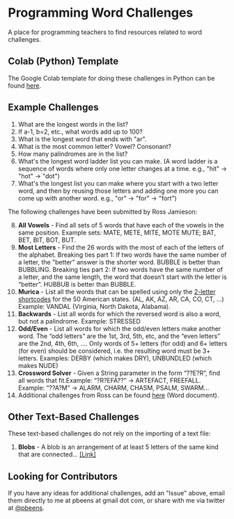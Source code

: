 # Programming Word Challenges

 A place for programming teachers to find resources related to word challenges. 

 ## Colab (Python) Template

 The Google Colab template for doing these challenges in Python can be found [here](https://github.com/pbeens/Programming-Word-Challenges/blob/main/Word_Challenges_Template_Colab_Python.ipynb).

## Example Challenges

1. What are the longest words in the list?
1. If a-1, b=2, etc., what words add up to 100?
1. What is the longest word that ends with "ar".
1. What is the most common letter? Vowel? Consonant?
1. How many palindromes are in the list?
1. What's the longest word ladder list you can make. (A word ladder is a sequence of words where only one letter changes at a time. e.g., "hit" → "hot" → "dot")
1. What's the longest list you can make where you start with a two letter word, and then by reusing those letters and adding one more you can come up with another word. e.g., "or" → "for" → "fort")

The following challenges have been submitted by Ross Jamieson:

8. **All Vowels** - Find all sets of 5 words that have each of the vowels in the same position. Example sets: MATE, METE, MITE, MOTE MUTE; BAT, BET, BIT, BOT, BUT.
1. **Most Letters** - Find the 26 words with the most of each of the letters of the alphabet. Breaking ties part 1: If two words have the same number of a letter, the "better” answer is the shorter word. BUBBLE is better than BUBBLING. Breaking ties part 2: If two words have the same number of a letter, and the same length, the word that doesn’t start with the letter is “better”. HUBBUB is better than BUBBLE.
1. **Murica** - List all the words that can be spelled using only the [2-letter shortcodes](https://raw.githubusercontent.com/jasonong/List-of-US-States/master/states.csv) for the 50 American states. (AL, AK, AZ, AR, CA, CO, CT, …)
Example: VANDAL (Virginia, North Dakota, Alabama).
1. **Backwards** - List all words for which the reversed word is also a word, but not a palindrome. Example: STRESSED
1. **Odd/Even** - List all words for which the odd/even letters make another word. The “odd letters” are the 1st, 3rd, 5th, etc, and the “even letters” are the 2nd, 4th, 6th, …. Only words of 5+ letters (for odd) and 6+ letters (for even) should be considered, i.e. the resulting word must be 3+ letters. Examples: DERBY (which makes DRY), UNBUNDLED (which makes NUDE)
1. **Crossword Solver** - Given a String parameter in the form “??E?R”, find all words that fit.Example: “?R?EFA??” → ARTEFACT, FREEFALL.
Example: “??A?M” → ALARM, CHARM, CHASM, PSALM, SWARM…
1. Additional challenges from Ross can be found [here](Resources\Ross-Jamieson-Word-Challenges.docx) (Word document).

## Other Text-Based Challenges

These text-based challenges do not rely on the importing of a text file:

1. **Blobs** - A blob is an arrangement of at least 5 letters of the same kind that are connected... [[Link]](https://github.com/pbeens/Programming-Word-Challenges/blob/main/Challenges/Blobs_Programming_Challenge.ipynb)


## Looking for Contributors

If you have any ideas for additional challenges, add an "Issue" above, email them directly to me at pbeens at gmail dot com, or share with me via twitter at [@pbeens](https://twitter.com/pbeens).

